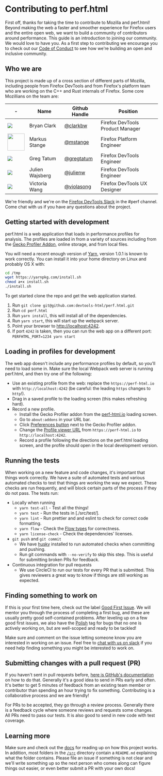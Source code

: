# Contributing to perf.html

First off, thanks for taking the time to contribute to Mozilla and perf.html! Beyond making the web a faster and smoother experience for Firefox users and the entire open web, we want to build a community of contributors around performance. This guide is an introduction to joining our community. We would love to have you. As a first step to contributing we encourage you to check out our [Code of Conduct](./CODE_OF_CONDUCT.md) to see how we're building an open and inclusive community.

## Who we are

This project is made up of a cross section of different parts of Mozilla, including people from Firefox DevTools and from Firefox's platform team who are working on the C++ and Rust internals of Firefox. Some core Mozillians on the team are:

| - | Name | Github Handle | Position |
| - | ---- | ------------- | -------- |
| ![][clarkbw] | Bryan Clark | [@clarkbw](https://github.com/clarkbw) | Firefox DevTools Product Manager |
| <img src="https://avatars.githubusercontent.com/mstange?size=56" width="56" height="56" /> | Markus Stange | [@mstange](https://github.com/mstange) | Firefox Platform Engineer |
| ![][gregtatum] | Greg Tatum | [@gregtatum](https://github.com/gregtatum) | Firefox DevTools Engineer |
| ![][julienw] | Julien Wajsberg | [@julienw](https://github.com/julienw) | Firefox DevTools Engineer |
| ![][violasong] | Victoria Wang | [@violasong](https://github.com/violasong) | Firefox DevTools UX Designer |

[clarkbw]:https://avatars.githubusercontent.com/clarkbw?size=56
[mstange]:https://avatars.githubusercontent.com/mstange?size=56
[gregtatum]:https://avatars.githubusercontent.com/gregtatum?size=56
[julienw]:https://avatars.githubusercontent.com/julienw?size=56
[violasong]:https://avatars.githubusercontent.com/violasong?size=56

We're friendly and we're on the [Firefox DevTools Slack](https://devtools-html-slack.herokuapp.com/) in the #perf channel. Come chat with us if you have any questions about the project.

## Getting started with development

perf.html is a web application that loads in performance profiles for analysis. The profiles are loaded in from a variety of sources including from the [Gecko Profiler Addon](https://github.com/devtools-html/Gecko-Profiler-Addon), online storage, and from local files.

You will need a recent enough version of [Yarn](http://yarnpkg.com/),
version 1.0.1 is known to work correctly.
You can install it into your home directory on Linux and probably OS X with:

```bash
cd /tmp
wget https://yarnpkg.com/install.sh
chmod a+x install.sh
./install.sh
```

To get started clone the repo and get the web application started.

 1. Run `git clone git@github.com:devtools-html/perf.html.git`
 2. Run `cd perf.html`
 3. Run `yarn install`, this will install all of the dependencies.
 4. Run `yarn start`, this will start up the webpack server.
 5. Point your browser to [http://localhost:4242](http://localhost:4242).
 6. If port `4242` is taken, then you can run the web app on a different port: `PERFHTML_PORT=1234 yarn start`

## Loading in profiles for development

The web app doesn't include any performance profiles by default, so you'll need to load some in. Make sure the local Webpack web server is running perf.html, and then try one of the following:

 * Use an existing profile from the web: replace the `https://perf-html.io` with `http://localhost:4242` (be careful: the leading `https` changes to `http`!).
 * Drag in a saved profile to the loading screen (this makes refreshing hard).
 * Record a new profile.
   - Install the Gecko Profiler addon from the [perf-html.io](https://perf-html.io) loading screen.
   - Go to `about:addons` in your URL bar.
   - Click [Preferences button](https://cloud.githubusercontent.com/assets/2134/23817941/ea20d800-05ab-11e7-8e0f-aa4558fe2b1b.png) next to the Gecko Profiler addon.
   - Change the [Profile viewer URL](https://user-images.githubusercontent.com/167767/27658883-70068388-5c06-11e7-831e-14ed1438e9a3.png) from `https://perf-html.io` to `http://localhost:4242`.
   - Record a profile following the directions on the perf.html loading screen, and the profile should open in the local development version.

## Running the tests

When working on a new feature and code changes, it's important that things work correctly. We have a suite of automated tests and various automated checks to test that things are working the way we expect. These checks are run frequently, and will block certain parts of the process if they do not pass. The tests run:

 * Locally when running
   - `yarn test-all` - Test all the things!
   - `yarn test` - Run the tests in [./src/test/].
   - `yarn lint` - Run prettier and and eslint to check for correct code formatting.
   - `yarn flow` - Check the [Flow types](https://flow.org/) for correctness.
   - `yarn license-check` - Check the dependencies' licenses.
 * `git push` and `git commit`
   - We have [husky](https://www.npmjs.com/package/husky) installed to run automated checks when committing and pushing.
   - Run git commands with `--no-verify` to skip this step. This is useful for submitting broken PRs for feedback.
 * Continuous integration for pull requests
   - We use CircleCI to run our tests for every PR that is submitted. This gives reviewers a great way to know if things are still working as expected.

## Finding something to work on

If this is your first time here, check out the label [Good First Issue](https://github.com/devtools-html/perf.html/issues?q=is%3Aopen+is%3Aissue+label%3A%22good+first+issue%22). We will mentor you through the process of completing a first bug, and these are usually pretty good self-contained problems. After leveling up on a few good first issues, we also have the [Polish](https://github.com/devtools-html/perf.html/issues?q=is%3Aopen+is%3Aissue+label%3Apolish) tag for bugs that no one is actively working on, but are well-scoped and ready to be tackled!

Make sure and comment on the issue letting someone know you are interested in working on an issue. Feel free to [chat with us on slack](https://devtools-html-slack.herokuapp.com/) if you need help finding something you might be interested to work on.

## Submitting changes with a pull request (PR)

If you haven't sent in pull requests before, [here is GitHub's documentation](https://help.github.com/articles/creating-a-pull-request/) on how to do that. Generally it's a good idea to send in PRs early and often. It's better to get 5 minutes of feedback from an existing team member or contributor than spending an hour trying to fix something. Contributing is a collaborative process and we are friendly!

For PRs to be accepted, they go through a review process. Generally there is a feedback cycle where someone reviews and requests some changes. All PRs need to pass our tests. It is also good to send in new code with test coverage.

## Learning more

Make sure and check out the [docs](./docs) for reading up on how this project works. In addition, most folders in the [`/src`](./src) directory contain a `README.md` explaining what the folder contains. Please file an issue if something is not clear and we'll write something up so the next person who comes along can figure things out easier, or even better submit a PR with your own docs!
